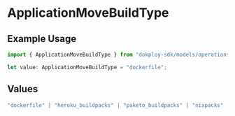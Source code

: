 # ApplicationMoveBuildType

## Example Usage

```typescript
import { ApplicationMoveBuildType } from "dokploy-sdk/models/operations";

let value: ApplicationMoveBuildType = "dockerfile";
```

## Values

```typescript
"dockerfile" | "heroku_buildpacks" | "paketo_buildpacks" | "nixpacks" | "static" | "railpack"
```